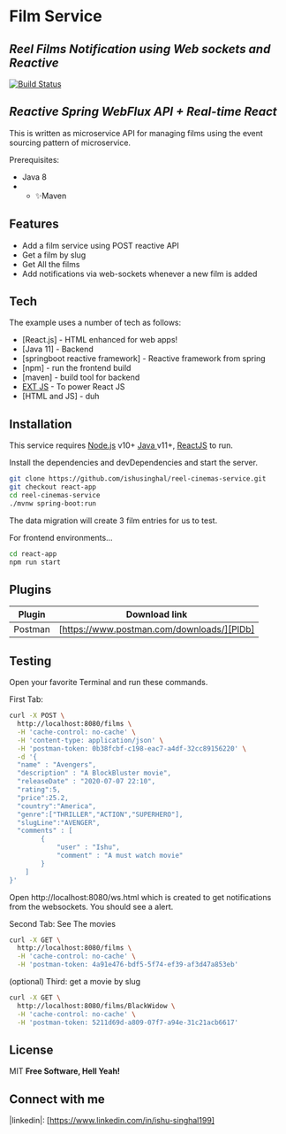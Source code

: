 # Film Service
## _Reel Films Notification using Web sockets and Reactive_

[![Build Status](https://travis-ci.org/joemccann/dillinger.svg?branch=master)](https://travis-ci.org/joemccann/dillinger)

## _Reactive Spring WebFlux API + Real-time React_

This is written as microservice API for managing films using the event sourcing pattern of microservice.

Prerequisites: 
- Java 8
- - ✨Maven
## Features

- Add a film service using POST reactive API
- Get a film by slug
- Get All the films
- Add notifications via web-sockets whenever a new film is added

## Tech

The example uses a number of tech as follows:

- [React.js] - HTML enhanced for web apps!
- [Java 11] - Backend
- [springboot reactive framework] - Reactive framework from spring 
- [npm] - run the frontend build
- [maven] - build tool for backend
- [EXT JS](https://www.sencha.com) - To power React JS
- [HTML and JS] - duh


## Installation

This service requires [Node.js](https://nodejs.org/) v10+  [Java ](https://www.oracle.com/ae/java/technologies/javase-jdk11-downloads.html)v11+, [ReactJS](https://reactjs.org) to run.

Install the dependencies and devDependencies and start the server.

```sh 
git clone https://github.com/ishusinghal/reel-cinemas-service.git
git checkout react-app
cd reel-cinemas-service
./mvnw spring-boot:run
```
The data migration will create 3 film entries for us to test.

For frontend environments...

```sh
cd react-app
npm run start
```

## Plugins


| Plugin | Download link |
| ------ | ------ |
| Postman | [https://www.postman.com/downloads/][PlDb] |


## Testing


Open your favorite Terminal and run these commands.

First Tab:

```sh
curl -X POST \
  http://localhost:8080/films \
  -H 'cache-control: no-cache' \
  -H 'content-type: application/json' \
  -H 'postman-token: 0b38fcbf-c198-eac7-a4df-32cc89156220' \
  -d '{
  "name" : "Avengers",
  "description" : "A BlockBluster movie",
  "releaseDate" : "2020-07-07 22:10",
  "rating":5,
  "price":25.2,
  "country":"America",
  "genre":["THRILLER","ACTION","SUPERHERO"],
  "slugLine":"AVENGER",
  "comments" : [
	  	{
	  		"user" : "Ishu",
	  		"comment" : "A must watch movie"
	  	}
  	] 
}'
```
Open http://localhost:8080/ws.html which is created to get notifications from the websockets. You should see a alert. 

Second Tab: See The movies

```sh
curl -X GET \
  http://localhost:8080/films \
  -H 'cache-control: no-cache' \
  -H 'postman-token: 4a91e476-bdf5-5f74-ef39-af3d47a853eb'
```

(optional) Third: get a movie by slug

```sh
curl -X GET \
  http://localhost:8080/films/BlackWidow \
  -H 'cache-control: no-cache' \
  -H 'postman-token: 5211d69d-a809-07f7-a94e-31c21acb6617'
```

## License

MIT
**Free Software, Hell Yeah!**
## Connect with me
   |linkedin|: [https://www.linkedin.com/in/ishu-singhal199]
  
